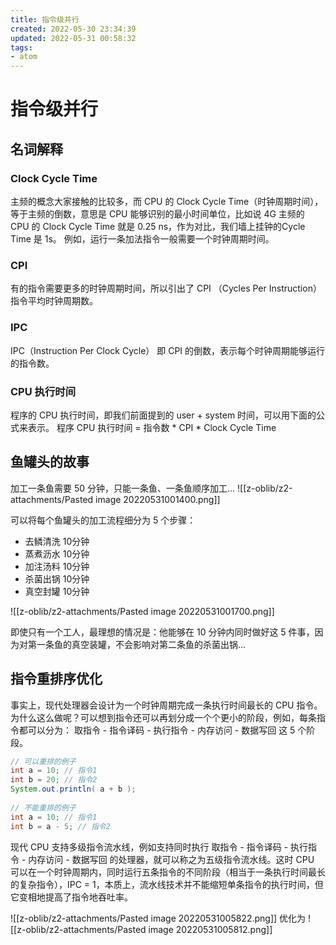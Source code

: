 ```yaml
---
title: 指令级并行
created: 2022-05-30 23:34:39
updated: 2022-05-31 00:58:32
tags: 
- atom
---
```

# 指令级并行

## 名词解释

### Clock Cycle Time 
主频的概念大家接触的比较多，而 CPU 的 Clock Cycle Time（时钟周期时间），等于主频的倒数，意思是 CPU 能够识别的最小时间单位，比如说 4G 主频的 CPU 的 Clock Cycle Time 就是 0.25 ns，作为对比，我们墙上挂钟的Cycle Time 是 1s。
例如，运行一条加法指令一般需要一个时钟周期时间。
### CPI 
有的指令需要更多的时钟周期时间，所以引出了 CPI （Cycles Per Instruction）指令平均时钟周期数。
### IPC 
IPC（Instruction Per Clock Cycle） 即 CPI 的倒数，表示每个时钟周期能够运行的指令数。
### CPU 执行时间 
程序的 CPU 执行时间，即我们前面提到的 user + system 时间，可以用下面的公式来表示。
程序 CPU 执行时间 = 指令数 * CPI * Clock Cycle Time
## 鱼罐头的故事

加工一条鱼需要 50 分钟，只能一条鱼、一条鱼顺序加工...
![[z-oblib/z2-attachments/Pasted image 20220531001400.png]]

可以将每个鱼罐头的加工流程细分为 5 个步骤：
- 去鳞清洗 10分钟
- 蒸煮沥水 10分钟
- 加注汤料 10分钟
- 杀菌出锅 10分钟
- 真空封罐 10分钟

![[z-oblib/z2-attachments/Pasted image 20220531001700.png]]

即使只有一个工人，最理想的情况是：他能够在 10 分钟内同时做好这 5 件事，因为对第一条鱼的真空装罐，不会影响对第二条鱼的杀菌出锅...

## 指令重排序优化

事实上，现代处理器会设计为一个时钟周期完成一条执行时间最长的 CPU 指令。为什么这么做呢？可以想到指令还可以再划分成一个个更小的阶段，例如，每条指令都可以分为： 取指令 - 指令译码 - 执行指令 - 内存访问 - 数据写回 这 5 个阶段。

```java
// 可以重排的例子
int a = 10; // 指令1
int b = 20; // 指令2
System.out.println( a + b );
 
// 不能重排的例子
int a = 10; // 指令1
int b = a - 5; // 指令2
```

现代 CPU 支持多级指令流水线，例如支持同时执行 取指令 - 指令译码 - 执行指令 - 内存访问 - 数据写回 的处理器，就可以称之为五级指令流水线。这时 CPU 可以在一个时钟周期内，同时运行五条指令的不同阶段（相当于一条执行时间最长的复杂指令），IPC = 1，本质上，流水线技术并不能缩短单条指令的执行时间，但它变相地提高了指令地吞吐率。

![[z-oblib/z2-attachments/Pasted image 20220531005822.png]]
优化为
![[z-oblib/z2-attachments/Pasted image 20220531005812.png]]

